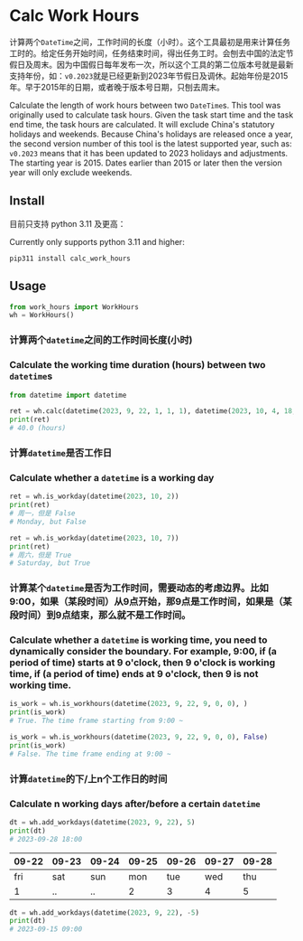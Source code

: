 # Calc Work Hours
计算两个`DateTime`之间，工作时间的长度（小时）。这个工具最初是用来计算任务工时的。给定任务开始时间，任务结束时间，得出任务工时。会刨去中国的法定节假日及周末。因为中国假日每年发布一次，所以这个工具的第二位版本号就是最新支持年份，如：`v0.2023`就是已经更新到2023年节假日及调休。起始年份是2015年。早于2015年的日期，或者晚于版本号日期，只刨去周末。

Calculate the length of work hours between two `DateTime`s. This tool was originally used to calculate task hours. Given the task start time and the task end time, the task hours are calculated. It will exclude China's statutory holidays and weekends. Because China's holidays are released once a year, the second version number of this tool is the latest supported year, such as: `v0.2023` means that it has been updated to 2023 holidays and adjustments. The starting year is 2015. Dates earlier than 2015 or later then the version year will only exclude weekends.


## Install
目前只支持 python 3.11 及更高：

Currently only supports python 3.11 and higher:

`pip311 install calc_work_hours`

## Usage
```python
from work_hours import WorkHours
wh = WorkHours()
```

### 计算两个`datetime`之间的工作时间长度(小时)  
### Calculate the working time duration (hours) between two `datetime`s

``` python
from datetime import datetime

ret = wh.calc(datetime(2023, 9, 22, 1, 1, 1), datetime(2023, 10, 4, 18, 0, 0)) 
print(ret) 
# 40.0 (hours)
```

### 计算`datetime`是否工作日 
### Calculate whether a `datetime` is a working day

``` python
ret = wh.is_workday(datetime(2023, 10, 2))  
print(ret) 
# 周一，但是 False
# Monday, but False

ret = wh.is_workday(datetime(2023, 10, 7))
print(ret) 
# 周六，但是 True
# Saturday, but True
```
### 计算某个`datetime`是否为工作时间，需要动态的考虑边界。比如9:00，如果（某段时间）从9点开始，那9点是工作时间，如果是（某段时间）到9点结束，那么就不是工作时间。
### Calculate whether a `datetime` is working time, you need to dynamically consider the boundary. For example, 9:00, if (a period of time) starts at 9 o'clock, then 9 o'clock is working time, if (a period of time) ends at 9 o'clock, then 9 is not working time.

``` python
is_work = wh.is_workhours(datetime(2023, 9, 22, 9, 0, 0), )
print(is_work)
# True. The time frame starting from 9:00 ~ 

is_work = wh.is_workhours(datetime(2023, 9, 22, 9, 0, 0), False)
print(is_work)
# False. The time frame ending at 9:00 ~ 
```
### 计算`datetime`的下/上n个工作日的时间
### Calculate n working days after/before a certain `datetime`

``` python
dt = wh.add_workdays(datetime(2023, 9, 22), 5)
print(dt)
# 2023-09-28 18:00
```
09-22|09-23|09-24|09-25|09-26|09-27|09-28
-|-|-|-|-|-|-
 fri | sat | sun | mon | tue | wed | thu
 1   |  .. |  .. |  2  |  3  |  4  | 5

``` python
dt = wh.add_workdays(datetime(2023, 9, 22), -5)
print(dt)
# 2023-09-15 09:00
```

